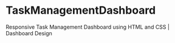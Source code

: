 # TaskManagementDashboard
Responsive Task Management Dashboard using HTML and CSS | Dashboard Design
